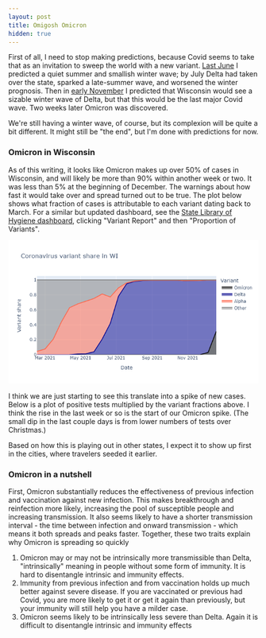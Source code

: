 ```yaml
---
layout: post
title: Omigosh Omicron
hidden: true
---
```



First of all, I need to stop making predictions, because Covid seems to take that as an invitation to sweep the world with a new variant. [Last June](https://covid-wisconsin.com/2021/06/14/immune/#is-it-enough) I predicted a quiet summer and smallish winter wave; by July Delta had taken over the state, sparked a late-summer wave, and worsened the winter prognosis. Then in [early November](2021-11-11-covid-winter-2.md) I predicted that Wisconsin would see a sizable winter wave of Delta, but that this would be the last major Covid wave. Two weeks later Omicron was discovered. 

We're still having a winter wave, of course, but its complexion will be quite a bit different. It might still be "the end", but I'm done with predictions for now.

### Omicron in Wisconsin
As of this writing, it looks like Omicron makes up over 50% of cases in Wisconsin, and will likely be more than 90% within another week or two. It was less than 5% at the beginning of December. The warnings about how fast it would take over and spread turned out to be true. The plot below shows what fraction of cases is attributable to each variant dating back to March. For a similar but updated dashboard, see the [State Library of Hygiene dashboard](https://dataportal.slh.wisc.edu/sc2dashboard), clicking "Variant Report" and then "Proportion of Variants".

![Variant fractions](../assets/Variant-Fraction_2021-12-27.png)

I think we are just starting to see this translate into a spike of new cases. Below is a plot of positive tests multiplied by the variant fractions above. I think the rise in the last week or so is the start of our Omicron spike. (The small dip in the last couple days is from lower numbers of tests over Christmas.)

Based on how this is playing out in other states, I expect it to show up first in the cities, where travelers seeded it earlier. 


### Omicron in a nutshell

First, Omicron substantially reduces the effectiveness of previous infection and vaccination against new infection. This makes breakthrough and reinfection more likely, increasing the pool of susceptible people and increasing transmission. It also seems likely to have a shorter transmission interval - the time between infection and onward transmission - which means it both spreads and peaks faster. Together, these two traits explain why Omicron is spreading so quickly
1. Omicron may or may not be intrinsically more transmissible than Delta, "intrinsically" meaning in people without some form of immunity. It is hard to disentangle intrinsic and immunity effects.
1. Immunity from previous infection and from vaccination holds up much better against severe disease. If you are vaccinated or previous had Covid, you are more likely to get it or get it again than previously, but your immunity will still help you have a milder case.
1. Omicron seems likely to be intrinsically less severe than Delta. Again it is difficult to disentangle intrinsic and immunity effects
